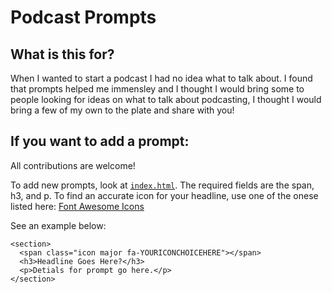 # Podcast Prompts

## What is this for?
When I wanted to start a podcast I had no idea what to talk about. I found that prompts helped me immensley and I thought I would bring some to people looking for ideas on what to talk about podcasting, I thought I would bring a few of my own to the plate and share with you!

## If you want to add a prompt:

All contributions are welcome!

To add new prompts, look at [`index.html`](https://github.com/3raxton/PodcastPrompts/blob/master/index.html#L109). The required fields are the span, h3, and p. To find an accurate icon for your headline, use one of the onese listed here: [Font Awesome Icons](http://fontawesome.io/cheatsheet/)

See an example below:

````
<section>
  <span class="icon major fa-YOURICONCHOICEHERE"></span>
  <h3>Headline Goes Here?</h3>
  <p>Detials for prompt go here.</p>
</section>

````

